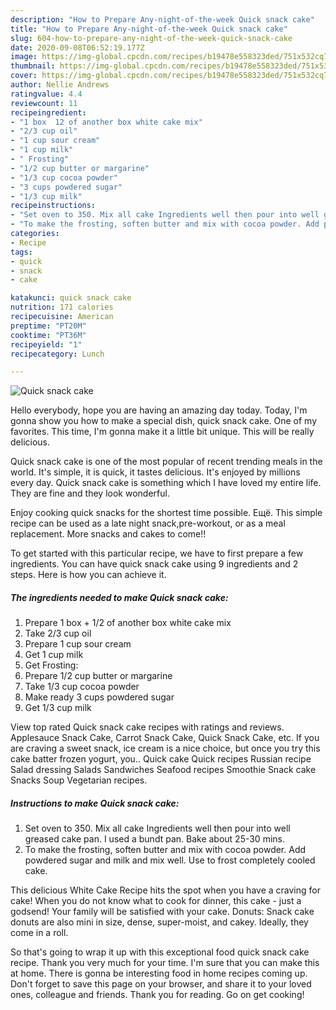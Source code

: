 ```yaml
---
description: "How to Prepare Any-night-of-the-week Quick snack cake"
title: "How to Prepare Any-night-of-the-week Quick snack cake"
slug: 604-how-to-prepare-any-night-of-the-week-quick-snack-cake
date: 2020-09-08T06:52:19.177Z
image: https://img-global.cpcdn.com/recipes/b19478e558323ded/751x532cq70/quick-snack-cake-recipe-main-photo.jpg
thumbnail: https://img-global.cpcdn.com/recipes/b19478e558323ded/751x532cq70/quick-snack-cake-recipe-main-photo.jpg
cover: https://img-global.cpcdn.com/recipes/b19478e558323ded/751x532cq70/quick-snack-cake-recipe-main-photo.jpg
author: Nellie Andrews
ratingvalue: 4.4
reviewcount: 11
recipeingredient:
- "1 box  12 of another box white cake mix"
- "2/3 cup oil"
- "1 cup sour cream"
- "1 cup milk"
- " Frosting"
- "1/2 cup butter or margarine"
- "1/3 cup cocoa powder"
- "3 cups powdered sugar"
- "1/3 cup milk"
recipeinstructions:
- "Set oven to 350. Mix all cake Ingredients well then pour into well greased cake pan. I used a bundt pan. Bake about 25-30 mins."
- "To make the frosting, soften butter and mix with cocoa powder. Add powdered sugar and milk and mix well. Use to frost completely cooled cake."
categories:
- Recipe
tags:
- quick
- snack
- cake

katakunci: quick snack cake 
nutrition: 171 calories
recipecuisine: American
preptime: "PT20M"
cooktime: "PT36M"
recipeyield: "1"
recipecategory: Lunch

---
```



![Quick snack cake](https://img-global.cpcdn.com/recipes/b19478e558323ded/751x532cq70/quick-snack-cake-recipe-main-photo.jpg)

Hello everybody, hope you are having an amazing day today. Today, I'm gonna show you how to make a special dish, quick snack cake. One of my favorites. This time, I'm gonna make it a little bit unique. This will be really delicious.

Quick snack cake is one of the most popular of recent trending meals in the world. It's simple, it is quick, it tastes delicious. It's enjoyed by millions every day. Quick snack cake is something which I have loved my entire life. They are fine and they look wonderful.

Enjoy cooking quick snacks for the shortest time possible. Ещё. This simple recipe can be used as a late night snack,pre-workout, or as a meal replacement. More snacks and cakes to come!!


To get started with this particular recipe, we have to first prepare a few ingredients. You can have quick snack cake using 9 ingredients and 2 steps. Here is how you can achieve it.

<!--inarticleads1-->

##### The ingredients needed to make Quick snack cake:

1. Prepare 1 box + 1/2 of another box white cake mix
1. Take 2/3 cup oil
1. Prepare 1 cup sour cream
1. Get 1 cup milk
1. Get  Frosting:
1. Prepare 1/2 cup butter or margarine
1. Take 1/3 cup cocoa powder
1. Make ready 3 cups powdered sugar
1. Get 1/3 cup milk


View top rated Quick snack cake recipes with ratings and reviews. Applesauce Snack Cake, Carrot Snack Cake, Quick Snack Cake, etc. If you are craving a sweet snack, ice cream is a nice choice, but once you try this cake batter frozen yogurt, you.. Quick cake Quick recipes Russian recipe Salad dressing Salads Sandwiches Seafood recipes Smoothie Snack cake Snacks Soup Vegetarian recipes. 

<!--inarticleads2-->

##### Instructions to make Quick snack cake:

1. Set oven to 350. Mix all cake Ingredients well then pour into well greased cake pan. I used a bundt pan. Bake about 25-30 mins.
1. To make the frosting, soften butter and mix with cocoa powder. Add powdered sugar and milk and mix well. Use to frost completely cooled cake.


This delicious White Cake Recipe hits the spot when you have a craving for cake! When you do not know what to cook for dinner, this cake - just a godsend! Your family will be satisfied with your cake. Donuts: Snack cake donuts are also mini in size, dense, super-moist, and cakey. Ideally, they come in a roll. 

So that's going to wrap it up with this exceptional food quick snack cake recipe. Thank you very much for your time. I'm sure that you can make this at home. There is gonna be interesting food in home recipes coming up. Don't forget to save this page on your browser, and share it to your loved ones, colleague and friends. Thank you for reading. Go on get cooking!
